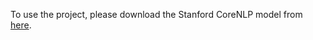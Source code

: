 To use the project, please download the Stanford CoreNLP model from [here](https://drive.google.com/open?id=0B9zID9CU9HQeMEt6clEwT2dFdms).